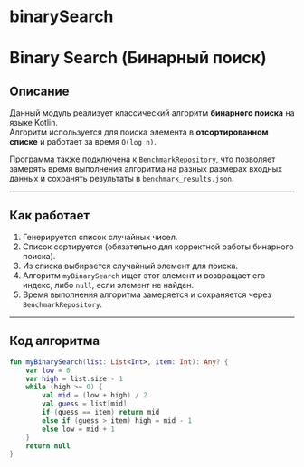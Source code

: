 # binarySearch

# Binary Search (Бинарный поиск)

## Описание
Данный модуль реализует классический алгоритм **бинарного поиска** на языке Kotlin.  
Алгоритм используется для поиска элемента в **отсортированном списке** и работает за время `O(log n)`.

Программа также подключена к `BenchmarkRepository`, что позволяет замерять время выполнения алгоритма на разных размерах входных данных и сохранять результаты в `benchmark_results.json`.

---

## Как работает
1. Генерируется список случайных чисел.
2. Список сортируется (обязательно для корректной работы бинарного поиска).
3. Из списка выбирается случайный элемент для поиска.
4. Алгоритм `myBinarySearch` ищет этот элемент и возвращает его индекс, либо `null`, если элемент не найден.
5. Время выполнения алгоритма замеряется и сохраняется через `BenchmarkRepository`.

---

## Код алгоритма
```kotlin
fun myBinarySearch(list: List<Int>, item: Int): Any? {
    var low = 0
    var high = list.size - 1
    while (high >= 0) {
        val mid = (low + high) / 2
        val guess = list[mid]
        if (guess == item) return mid
        else if (guess > item) high = mid - 1
        else low = mid + 1
    }
    return null
}

